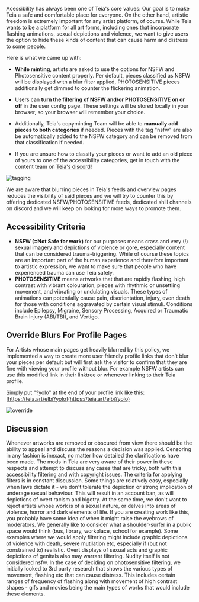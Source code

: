 Acessibility has always been one of Teia's core values: Our goal is to make Teia a safe and comfortable place for everyone. On the other hand, artistic freedom is extremely important for any artist platform, of course. While Teia wants to be a platform for all art forms, including ones that incorporate flashing animations, sexual depictions and violence, we want to give users the option to hide these kinds of content that can cause harm and distress to some people. 

Here is what we came up with:

- **While minting**, artists are asked to use the options for NSFW and Photosensitive content properly. Per default, pieces classified as NSFW will be displayed with a blur filter applied, PHOTOSENSITIVE pieces additionally get dimmed to counter the flickering animation.

- Users can **turn the filtering of NSFW and/or PHOTOSENSITIVE on or off** in the user config page. These settings will be stored locally in your browser, so your browser will remember your choice.

- Additionally, Teia's copyminting Team will be able to **manually add pieces to both categories** if needed. Pieces with the tag "nsfw" are also be automatically added to the NSFW category and can be removed from that classification if needed.

- If you are unsure how to classify your pieces or want to add an old piece of yours to one of the accessibility categories, get in touch with the content team on [Teia's discord](https://discord.gg/mDH4KMqXJF)!

![tagging](https://user-images.githubusercontent.com/97635650/224802877-2fca7b52-0908-433d-b60d-8bd5d782c109.JPG)

We are aware that blurring pieces in Teia's feeds and overview pages reduces the visibility of said pieces and we will try to counter this by offering dedicated NSFW/PHOTOSENSITIVE feeds, dedicated shill channels on discord and we will keep on looking for more ways to promote them.


## Accessibility Criteria

- **NSFW (=Not Safe for work)** for our purposes means crass and very (!) sexual imagery and depictions of violence or gore, especially content that can be considered trauma-triggering. While of course these topics are an important part of the human experience and therefore important to artistic expression, we want to make sure that people who have experienced trauma can use Teia safely.
- **PHOTOSENSITIVE** means artworks that that are rapidly flashing, high contrast with vibrant colouration, pieces with rhythmic or unsettling movement, and vibrating or undulating visuals. These types of animations can potentially cause pain, disorientation, injury, even death for those with conditions aggravated by certain visual stimuli. Conditions include Epilepsy, Migraine, Sensory Processing, Acquired or Traumatic Brain Injury (ABI/TBI), and Vertigo.

## Override Blurs For Profile Pages

For Artists whose main pages get heavily blurred by this policy, we implemented a way to create more user friendly profile links that don't blur your pieces per default but will first ask the visitor to confirm that they are fine with viewing your profile without blur. For example NSFW artists can use this modified link in their linktree or whenever linking to their Teia profile.

Simply put "?yolo" at the end of your profile link like this: [https://teia.art/elbi?yolo](https://teia.art/elbi?yolo)

![override](https://user-images.githubusercontent.com/97635650/224806562-0e2c6477-c752-422d-a6f0-c779943df213.JPG)


## Discussion

Whenever artworks are removed or obscured from view there should be the ability to appeal and discuss the reasons a decision was applied. Censoring in any fashion is inexact, no matter how detailed the clarifications have been made. The mods in Teia are very aware of their power in these respects and attempt to discuss any cases that are tricky, both with this accessibility filtering and with copyright issues. The criteria for applying filters is in constant discussion. Some things are relatively easy, especially when laws dictate it - we don't tolerate the depiction or strong implication of underage sexual behaviour. This will result in an account ban, as will depictions of overt racism and bigotry. At the same time, we don't want to reject artists whose work is of a sexual nature, or delves into areas of violence, horror and dark elements of life.
If you are creating work like this, you probably have some idea of when it might raise the eyebrows of moderators. We generally like to consider what a shoulder-surfer in a public space would think (bus, library, workplace, school for example).
Some examples where we would apply filtering might include graphic depictions of violence with death, severe mutilation etc, especially if (but not constrained to) realistic. Overt displays of sexual acts and graphic depictions of genitals also may warrant filtering. Nudity itself is not considered nsfw.
In the case of deciding on photosensitive filtering, we initially looked to 3rd party research that shows the various types of movement, flashing etc that can cause distress. This includes certain ranges of frequency of flashing along with movement of high contrast shapes - gifs and movies being the main types of works that would include these elements. 